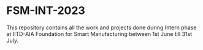 # FSM-INT-2023
This repository contains all the work and projects done during Intern phase at IITD-AIA Foundation for Smart Manufacturing between 1st June till 31st July.
